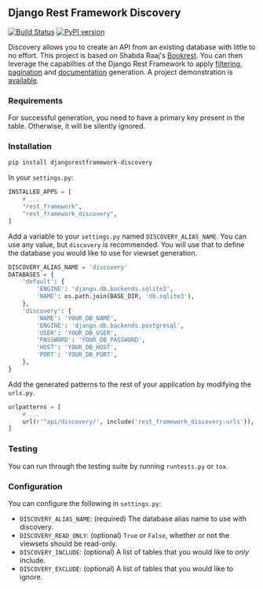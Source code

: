 ## Django Rest Framework Discovery

[![Build Status](https://travis-ci.org/ztroop/django-rest-framework-discovery.svg?branch=master)](https://travis-ci.org/ztroop/django-rest-framework-discovery)
[![PyPI version](https://badge.fury.io/py/djangorestframework-discovery.svg)](https://badge.fury.io/py/djangorestframework-discovery)

Discovery allows you to create an API from an existing database with little to no effort. This project is based on Shabda Raaj's [Bookrest][1]. You can then leverage the capabilties of the Django Rest Framework to apply [filtering][2], [pagination][3] and [documentation][4] generation. A project demonstration is [available][5].

[1]: https://github.com/agiliq/bookrest
[2]: https://django-rest-framework.org/api-guide/filtering/
[3]: https://django-rest-framework.org/api-guide/pagination/
[4]: https://django-rest-framework.org/topics/documenting-your-api/
[5]: https://github.com/ztroop/django-discovery-example

### Requirements

For successful generation, you need to have a primary key present in the table. Otherwise, it will be silently ignored.

### Installation

```bash
pip install djangorestframework-discovery
```

In your `settings.py`:

```python
INSTALLED_APPS = [
    # ...
    "rest_framework",
    "rest_framework_discovery",
]
```

Add a variable to your `settings.py` named `DISCOVERY_ALIAS_NAME`. You can use any value, but `discovery` is recommended. You will use that to define the database you would like to use for viewset generation.

```python
DISCOVERY_ALIAS_NAME = 'discovery'
DATABASES = {
    'default': {
        'ENGINE': 'django.db.backends.sqlite3',
        'NAME': os.path.join(BASE_DIR, 'db.sqlite3'),
    },
    'discovery': {
        'NAME': 'YOUR_DB_NAME',
        'ENGINE': 'django.db.backends.postgresql',
        'USER': 'YOUR_DB_USER',
        'PASSWORD': 'YOUR_DB_PASSWORD',
        'HOST': 'YOUR_DB_HOST',
        'PORT': 'YOUR_DB_PORT',
    },
}
```

Add the generated patterns to the rest of your application by modifying the `urls.py`.

```python
urlpatterns = [
    # ...
    url(r'^api/discovery/', include('rest_framework_discovery.urls')),
]
```

### Testing

You can run through the testing suite by running `runtests.py` or `tox`.

### Configuration

You can configure the following in `settings.py`:
- `DISCOVERY_ALIAS_NAME`: (required) The database alias name to use with discovery.
- `DISCOVERY_READ_ONLY`: (optional) `True` or `False`, whether or not the viewsets should be read-only.
- `DISCOVERY_INCLUDE`: (optional) A list of tables that you would like to *only* include.
- `DISCOVERY_EXCLUDE`: (optional) A list of tables that you would like to ignore.
